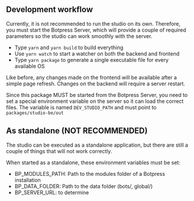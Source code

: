 ## Development workflow

Currently, it is not recommended to run the studio on its own. Therefore, you must start the Botpress Server, which will provide a couple of required parameters so the studio can work smoothly with the server.

- Type `yarn` and `yarn build` to build everything
- Use `yarn watch` to start a watcher on both the backend and frontend
- Type `yarn package` to generate a single executable file for every available OS

Like before, any changes made on the frontend will be available after a simple page refresh. Changes on the backend will require a server restart.

Since this package MUST be started from the Botpress Server, you need to set a special environment variable on the server so it can load the correct files.
The variable is named `DEV_STUDIO_PATH` and must point to `packages/studio-be/out`

## As standalone (NOT RECOMMENDED)

The studio can be executed as a standalone application, but there are still a couple of things that will not work correctly.

When started as a standalone, these environment variables must be set:

- BP_MODULES_PATH: Path to the modules folder of a Botpress installation
- BP_DATA_FOLDER: Path to the data folder (bots/, global/)
- BP_SERVER_URL: to determine
